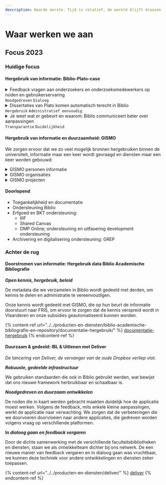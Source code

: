 ```yaml
---
description: Waarde eerste. Tijd is relatief, de wereld blijft draaien.
---
```


# Waar werken we aan

## Focus 2023

### Huidige focus

#### Hergebruik van informatie: Biblio-Plato-case

<details>

<summary>Feedback vragen aan onderzoekers en onderzoeksmedewerkers op noden en gebruikerservaring<br><code>Noodgedreven</code>  <code>Dialoog</code></summary>



</details>

<details>

<summary>Dissertaties van Plato komen automatisch terecht in Biblio<br><code>Hergebruik</code>  <code>Administratief eenvoudig</code></summary>



</details>

<details>

<summary>Je weet wat er gebeurt en waarom: Biblio communiceert beter over aanpassingen <br><code>Transparantie</code> <code>Duidelijkheid</code></summary>



</details>

#### Hergebruik van informatie en duurzaamheid: GISMO

We zorgen ervoor dat we zo veel mogelijk bronnen hergebruiken binnen de universiteit, informatie maar een keer wordt gevraagd en diensten maar een keer worden gebouwd:

<details>

<summary>GISMO personen informatie</summary>



</details>

<details>

<summary>GISMO organisaties</summary>



</details>

<details>

<summary>GISMO projecten</summary>



</details>

#### Doorlopend

* Toegankelijkheid en documentatie
* Ondersteuning Biblio
* Erfgoed en BKT ondersteuning:
  * IIIF
  * Shared Canvas
  * DMP Online; ondersteuning en uitfasering development ondersteuning
* Archivering en digitalisering ondersteuning: GREP

### Achter de rug

#### Doorstromen van informatie: Hergebruik data Biblio Academische Bibliografie

_**Open kennis, hergebruik, beleid**_

De metadata die we verzamelen in Biblio wordt gedeeld met derden, om kennis te delen en administratie te vereenvoudigen.

Onze kennis wordt gedeeld met GISMO, die op hun beurt de informatie doorstuurt naar FRIS, om ervoor te zorgen dat de kennis verspreid wordt in Vlaanderen en onze subsidies geautomatiseerd kunnen worden.

{% content-ref url="../../producten-en-diensten/biblio-academische-bibliografie-en-repository/documentatie-hergebruik/" %}
[documentatie-hergebruik](../../producten-en-diensten/biblio-academische-bibliografie-en-repository/documentatie-hergebruik/)
{% endcontent-ref %}

#### Duurzaam & gedeeld: IBL & Uitlenen met Deliver

_De lancering van Deliver, de vervanger van de oude Dropbox verliep vlot._

_**Robuuste, gedeelde infrastructuur**_

We gebruiken standaarden die ook in Biblio gebruikt werden, wat bewijst dat ons nieuwe framework herbruikbaar en schaalbaar is.

_**Noodgedreven en duurzaam ontwikkelen**_

De noden die in kaart werden gebracht maakten duidelijk hoe de applicatie moest werken. Volgens de feedback, mits enkele kleine aanpassingen, werkt de applicatie naar verwachting. We zorgen dat de verbeteringen die we doorvoeren doorvloeien naar andere applicaties, die gedreven worden volgens vraag op verschillende platformen.

**I**_**n dialoog gaan en feedback vergaren**_

Door de dichte samenwerking met de verschillende faculteitsbibliotheken en diensten, staan we als ontwikkelteam dichter bij ons netwerk. De een nieuwe manier van feedback vergaren en in dialoog gaan was vruchtbaar, we kunnen deze techniek voor andere ontwikkelingen en diensten zeker toepassen.

{% content-ref url="../../producten-en-diensten/deliver/" %}
[deliver](../../producten-en-diensten/deliver/)
{% endcontent-ref %}
